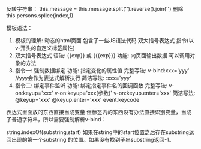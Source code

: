 反转字符串：
this.message = this.message.split('').reverse().join('')
删除
this.persons.splice(index,1)

模板语法：
1. 模板的理解:
  动态的html页面
  包含了一些JS语法代码
    双大括号表达式
    指令(以v-开头的自定义标签属性)
2. 双大括号表达式
  语法: {{exp}} 或 {{{exp}}}
  功能: 向页面输出数据
  可以调用对象的方法
3. 指令一: 强制数据绑定
  功能: 指定变化的属性值
  完整写法:
    v-bind:xxx='yyy'  //yyy会作为表达式解析执行
  简洁写法:
    :xxx='yyy'
4. 指令二: 绑定事件监听
  功能: 绑定指定事件名的回调函数
  完整写法:
    v-on:keyup='xxx'
    v-on:keyup='xxx(参数)'
    v-on:keyup.enter='xxx'
  简洁写法:
    @keyup='xxx'
    @keyup.enter='xxx'
	event.keycode

表达式里面放的东西直接当成变量
但标签内的东西没有办法直接识别变量，当成了普通字符串，所以需要强制解析v-bind：

string.indexOf(substring,start)
如果在string中的start位置之后存在substring返回出现的第一个substring 的位置。如果没有找到子串substring返回-1。